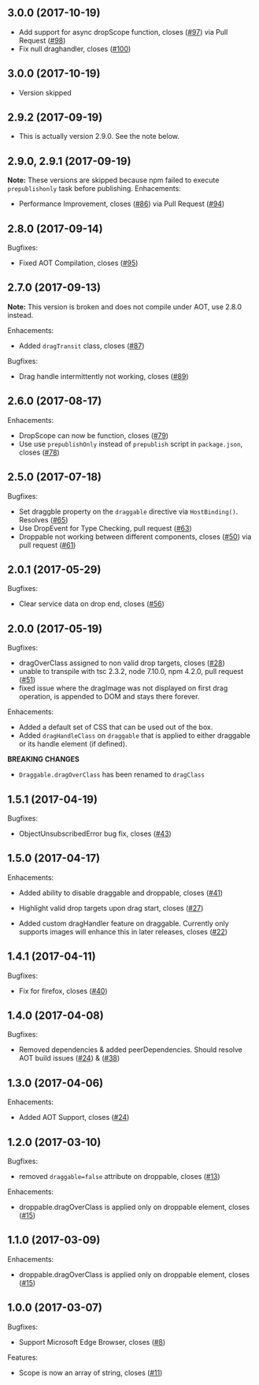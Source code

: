 ## 3.0.0 (2017-10-19)
- Add support for async dropScope function, closes
([#97](https://github.com/ObaidUrRehman/ng2-drag-drop/issues/97)) via Pull Request ([#98](https://github.com/ObaidUrRehman/ng2-drag-drop/pull/98))
- Fix null draghandler, closes
([#100](https://github.com/ObaidUrRehman/ng2-drag-drop/issues/100))

## 3.0.0 (2017-10-19)
- Version skipped

## 2.9.2 (2017-09-19)
- This is actually version 2.9.0. See the note below.

## 2.9.0, 2.9.1 (2017-09-19)
__Note:__ These versions are skipped because npm failed to execute `prepublishonly` task before publishing.
Enhacements:
- Performance Improvement, closes ([#86](https://github.com/ObaidUrRehman/ng2-drag-drop/issues/86)) via 
Pull Request ([#94](https://github.com/ObaidUrRehman/ng2-drag-drop/pull/94))

## 2.8.0 (2017-09-14)
Bugfixes:
- Fixed AOT Compilation, closes
([#95](https://github.com/ObaidUrRehman/ng2-drag-drop/issues/95))

## 2.7.0 (2017-09-13)
__Note:__ This version is broken and does not compile under AOT, use 2.8.0 instead.

Enhacements:
- Added `dragTransit` class, closes
([#87](https://github.com/ObaidUrRehman/ng2-drag-drop/issues/87))

Bugfixes:
- Drag handle intermittently not working, closes
([#89](https://github.com/ObaidUrRehman/ng2-drag-drop/issues/89))


## 2.6.0 (2017-08-17)
Enhacements:
- DropScope can now be function, closes
([#79](https://github.com/ObaidUrRehman/ng2-drag-drop/issues/79))
- Use use `prepublishOnly` instead of `prepublish` script in `package.json`, closes
([#78](https://github.com/ObaidUrRehman/ng2-drag-drop/issues/78))

## 2.5.0 (2017-07-18)
Bugfixes:
- Set draggble property on the `draggable` directive via `HostBinding()`. Resolves ([#65](https://github.com/ObaidUrRehman/ng2-drag-drop/issues/65))
- Use DropEvent for Type Checking, pull request
([#63](https://github.com/ObaidUrRehman/ng2-drag-drop/pull/63))
- Droppable not working between different components, closes ([#50](https://github.com/ObaidUrRehman/ng2-drag-drop/issues/50)) via pull request ([#61](https://github.com/ObaidUrRehman/ng2-drag-drop/pull/61))

## 2.0.1 (2017-05-29)
Bugfixes:
- Clear service data on drop end, closes
([#56](https://github.com/ObaidUrRehman/ng2-drag-drop/issues/56))

## 2.0.0 (2017-05-19)
Bugfixes:
- dragOverClass assigned to non valid drop targets, closes
([#28](https://github.com/ObaidUrRehman/ng2-drag-drop/issues/28))
- unable to transpile with tsc 2.3.2, node 7.10.0, npm 4.2.0, pull request
([#51](https://github.com/ObaidUrRehman/ng2-drag-drop/pull/51))
- fixed issue where the dragImage was not displayed on first drag operation, is appended to DOM and stays there forever.

Enhacements:
- Added a default set of CSS that can be used out of the box.
- Added `dragHandleClass` on `draggable` that is applied to either draggable or its handle element (if defined).

__BREAKING CHANGES__
* `Draggable.dragOverClass` has been renamed to `dragClass`

## 1.5.1 (2017-04-19)

Bugfixes:

- ObjectUnsubscribedError bug fix, closes
([#43](https://github.com/ObaidUrRehman/ng2-drag-drop/issues/43))

## 1.5.0 (2017-04-17)

Enhacements:

- Added ability to disable draggable and droppable, closes
([#41](https://github.com/ObaidUrRehman/ng2-drag-drop/issues/41))

- Highlight valid drop targets upon drag start, closes
([#27](https://github.com/ObaidUrRehman/ng2-drag-drop/issues/27))

- Added custom dragHandler feature on draggable. Currently only supports images will enhance this in later releases, closes
([#22](https://github.com/ObaidUrRehman/ng2-drag-drop/issues/22))


## 1.4.1 (2017-04-11)

Bugfixes:

- Fix for firefox, closes ([#40](https://github.com/ObaidurRehman/ng2-drag-drop/issues/40))

## 1.4.0 (2017-04-08)

Bugfixes:

- Removed dependencies & added peerDependencies. Should resolve AOT build issues
([#24](https://github.com/ObaidUrRehman/ng2-drag-drop/issues/24)) &
([#38](https://github.com/ObaidUrRehman/ng2-drag-drop/issues/38))



## 1.3.0 (2017-04-06)

Enhacements:

- Added AOT Support, closes
([#24](https://github.com/ObaidUrRehman/ng2-drag-drop/issues/24))

## 1.2.0 (2017-03-10)

Bugfixes:

- removed `draggable=false` attribute on droppable, closes 
([#13](https://github.com/ObaidUrRehman/ng2-drag-drop/issues/13))


Enhacements:

- droppable.dragOverClass is applied only on droppable element, closes 
([#15](https://github.com/ObaidUrRehman/ng2-drag-drop/issues/15))


## 1.1.0 (2017-03-09)

Enhacements:

- droppable.dragOverClass is applied only on droppable element, closes 
([#15](https://github.com/ObaidUrRehman/ng2-drag-drop/issues/15))


## 1.0.0 (2017-03-07)

Bugfixes:

- Support Microsoft Edge Browser, closes ([#8](https://github.com/ObaidurRehman/ng2-drag-drop/issues/8))

Features:
- Scope is now an array of string, closes ([#11](https://github.com/ObaidurRehman/ng2-drag-drop/issues/8))

